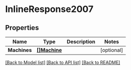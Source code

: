 # InlineResponse2007

## Properties
Name | Type | Description | Notes
------------ | ------------- | ------------- | -------------
**Machines** | [**[]Machine**](Machine.md) |  | [optional] 

[[Back to Model list]](../README.md#documentation-for-models) [[Back to API list]](../README.md#documentation-for-api-endpoints) [[Back to README]](../README.md)


